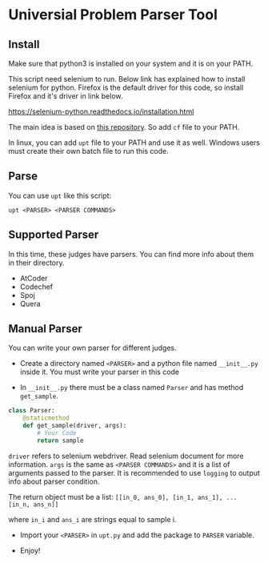 # Universial Problem Parser Tool

## Install

Make sure that python3 is installed on your system and it is on your PATH.

This script need selenium to run. Below link has explained how to install selenium for python.
Firefox is the default driver for this code, so install Firefox and it's driver in link below.

https://selenium-python.readthedocs.io/installation.html

The main idea is based on [this repository](https://github.com/xalanq/cf-tool).
So add `cf` file to your PATH.

In linux, you can add `upt` file to your PATH and use it as well.
Windows users must create their own batch file to run this code.


## Parse

You can use `upt` like this script:

`upt <PARSER> <PARSER COMMANDS>`


## Supported Parser

In this time, these judges have parsers. You can find more info about them
in their directory.

- AtCoder
- Codechef
- Spoj
- Quera

## Manual Parser

You can write your own parser for different judges.

- Create a directory named `<PARSER>` and a python file named `__init__.py` inside it.
You must write your parser in this code

- In `__init__.py` there must be a class named `Parser` and has method `get_sample`.
```python
class Parser:
    @staticmethod
    def get_sample(driver, args):
        # Your Code
        return sample
```
`driver` refers to selenium webdriver. Read selenium document for more information.
`args` is the same as `<PARSER COMMANDS>` and it is a list of arguments passed to the parser.
It is recommended to use `logging` to output info about parser condition.

The return object must be a list:
`[[in_0, ans_0], [in_1, ans_1], ... [in_n, ans_n]]`

where `in_i` and `ans_i` are strings equal to sample i.

- Import your `<PARSER>` in `upt.py` and add the package to `PARSER` variable.

- Enjoy!